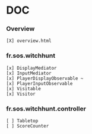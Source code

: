 # DOC

### Overview
    [X] overview.html

### fr.sos.witchhunt
    [x] DisplayMediator
    [x] InputMediator
    [x] PlayerDisplayObservable ~
    [x] PlayerInputObservable
    [x] Visitable
    [x] Visitor

### fr.sos.witchhunt.controller
    [ ] Tabletop
    [ ] ScoreCounter